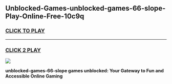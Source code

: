 
## Unblocked-Games-unblocked-games-66-slope-Play-Online-Free-10c9q
<h3>
<a href="https://premium76.site?title=unblocked-games-66-slope&ref=26A">CLICK TO PLAY</a></h3>
<hr>

<h3>
<a href="https://premium76.site?title=unblocked-games-66-slope&ref=26A">CLICK 2 PLAY</a>
  
</h3>

<a href="https://premium76.site?title=unblocked-games-66-slope&ref=26A"><img src="https://clearcache.store/games.png"></a>


**unblocked-games-66-slope games unblocked: Your Gateway to Fun and Accessible Online Gaming**
